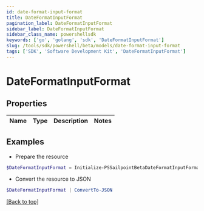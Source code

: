 ```yaml
---
id: date-format-input-format
title: DateFormatInputFormat
pagination_label: DateFormatInputFormat
sidebar_label: DateFormatInputFormat
sidebar_class_name: powershellsdk
keywords: ['go', 'golang', 'sdk', 'DateFormatInputFormat'] 
slug: /tools/sdk/powershell/beta/models/date-format-input-format
tags: ['SDK', 'Software Development Kit', 'DateFormatInputFormat']
---
```



# DateFormatInputFormat

## Properties

Name | Type | Description | Notes
------------ | ------------- | ------------- | -------------

## Examples

- Prepare the resource
```powershell
$DateFormatInputFormat = Initialize-PSSailpointBetaDateFormatInputFormat 
```

- Convert the resource to JSON
```powershell
$DateFormatInputFormat | ConvertTo-JSON
```


[[Back to top]](#) 

